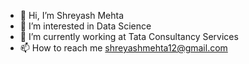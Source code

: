- 👋 Hi, I’m Shreyash Mehta
- 👀 I’m interested in Data Science
- 🌱 I’m currently working at Tata Consultancy Services
- 📫 How to reach me shreyashmehta12@gmail.com

<!---
shreyashmehta12/shreyashmehta12 is a ✨ special ✨ repository because its `README.md` (this file) appears on your GitHub profile.
You can click the Preview link to take a look at your changes.
--->
